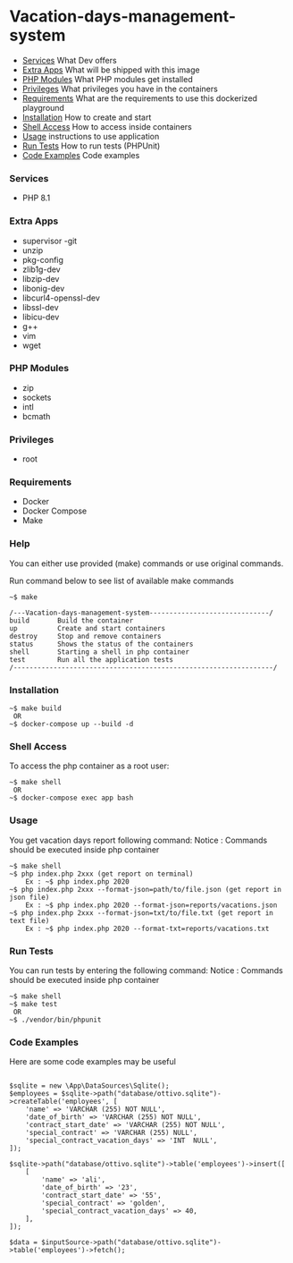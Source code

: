 # Vacation-days-management-system

- [Services](#services) What Dev offers
- [Extra Apps](#extra-apps) What will be shipped with this image
- [PHP Modules](#php-modules) What PHP modules get installed
- [Privileges](#privileges) What privileges you have in the containers
- [Requirements](#requirements) What are the requirements to use this dockerized playground
- [Installation](#installation) How to create and start
- [Shell Access](#shell-access) How to access inside containers
- [Usage](#usage) instructions to use application
- [Run Tests](#run-tests) How to run tests (PHPUnit)
- [Code Examples](#code-examples) Code examples

### Services
- PHP 8.1

### Extra Apps
- supervisor
-git
- unzip
- pkg-config
- zlib1g-dev
- libzip-dev
- libonig-dev
- libcurl4-openssl-dev
- libssl-dev
- libicu-dev
- g++
- vim
- wget

### PHP Modules
- zip 
- sockets 
- intl 
- bcmath

### Privileges
- root

### Requirements
- Docker
- Docker Compose
- Make

### Help
You can either use provided (make) commands or use original commands.

Run command below to see list of available make commands
```
~$ make

/---Vacation-days-management-system------------------------------/
build		Build the container
up	        Create and start containers
destroy		Stop and remove containers
status 		Shows the status of the containers
shell		Starting a shell in php container
test     	Run all the application tests
/-----------------------------------------------------------------/
```
### Installation
```
~$ make build
 OR
~$ docker-compose up --build -d
```

### Shell Access
To access the php container as a root user:
```
~$ make shell
 OR
~$ docker-compose exec app bash
```
### Usage
You get vacation days report following command:
Notice : Commands should be executed inside php container
```
~$ make shell
~$ php index.php 2xxx (get report on terminal)
    Ex : ~$ php index.php 2020
~$ php index.php 2xxx --format-json=path/to/file.json (get report in json file)
    Ex : ~$ php index.php 2020 --format-json=reports/vacations.json
~$ php index.php 2xxx --format-json=txt/to/file.txt (get report in text file)
    Ex : ~$ php index.php 2020 --format-txt=reports/vacations.txt
```

### Run Tests
You can run tests by entering the following command:
Notice : Commands should be executed inside php container
```
~$ make shell
~$ make test 
 OR
~$ ./vendor/bin/phpunit
```

### Code Examples
Here are some code examples may be useful
```

$sqlite = new \App\DataSources\Sqlite();
$employees = $sqlite->path("database/ottivo.sqlite")->createTable('employees', [
    'name' => 'VARCHAR (255) NOT NULL',
    'date_of_birth' => 'VARCHAR (255) NOT NULL',
    'contract_start_date' => 'VARCHAR (255) NOT NULL',
    'special_contract' => 'VARCHAR (255) NULL',
    'special_contract_vacation_days' => 'INT  NULL',
]);

$sqlite->path("database/ottivo.sqlite")->table('employees')->insert([
    [
        'name' => 'ali',
        'date_of_birth' => '23',
        'contract_start_date' => '55',
        'special_contract' => 'golden',
        'special_contract_vacation_days' => 40,
    ],
]);

$data = $inputSource->path("database/ottivo.sqlite")->table('employees')->fetch();
```





